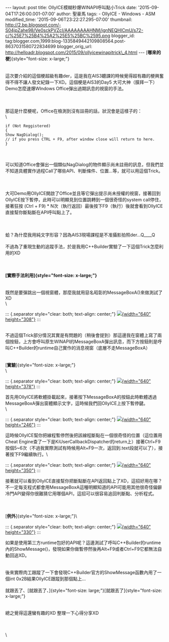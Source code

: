 \-\-- layout: post title: OllyICE模糊秒爆WINAPI呼叫點小Trick date:
\'2015-09-04T17:26:00.001-07:00\' author: 聖豪馬 tags: - OllyICE -
Windows - ASM modified\_time: \'2015-09-06T23:22:27.295-07:00\'
thumbnail:
http://2.bp.blogspot.com/-S04jpZahe98/Ve0sckPVZcI/AAAAAAAAHNM/ignNEQHICmU/s72-c/%25E7%25B4%25A2%25E5%25BC%2595.png
blogger\_id:
tag:blogger.com,1999:blog-1335849442109808564.post-8637031580722834699
blogger\_orig\_url:
http://helloadr.blogspot.com/2015/09/ollyicewinapitrick\_4.html \-\--
[**哪來的梗**]{style="font-size: x-large;"}\
\
\
這次要介紹的這個梗超級有趣der，這是我在AIS3聽課的時候覺得超有趣的梗興奮得不得不讓人發文紀錄一下XD。這個梗是AIS3的Day5
大可大神（膜拜一下）Demo怎麼速爆WIndows
Office彈出過期訊息的視窗的手法。\
\
\
\
那這是什麼梗呢，Office在檢測到沒有註冊的話，狀況會是這樣子的：\
\

``` {.brush: .cpp;}
if (Not Reggistered) 
{
Show NagDialog();
// if you press CTRL + F9, after window close will return to here.
}
```

\
\
可以知道Office會彈出一個類似NagDialog的物件顯示尚未註冊的訊息，但我們並不知道具體實作過程Call了哪些API、判斷條件、位置\...等，就可以用這個Trick。\
\
\
\
大可Demo用OllyICE開啟了Office並且等它彈出提示尚未授權的視窗，接著回到OllyICE按下暫停，此時可以明顯見到位置跳轉到一個很奇怪的system
call停住，接著狂按 (Ctrl + F9) \*
N次（執行返回）最後按下F9（執行）後就會看到OllyICE直接幫你斷點斷在API呼叫點上了。\
\
\
\
蛤？為什麼我用純文字形容？因為AIS3現場課程是不准攝影拍照der\...Q\_\_\_\_Q\
\
不過為了重現生動的追蹤手法，於是我用C++Builder實驗了一下這個Trick怎麼利用的XD\
\
\
\
**[實際手法利用]{style="font-size: x-large;"}**\
\
\
既然是要彈跳出一個視窗體，那麼我就用惡名昭彰的MessageBoxA()來做測試了XD\
\

::: {.separator style="clear: both; text-align: center;"}
[![](http://2.bp.blogspot.com/-S04jpZahe98/Ve0sckPVZcI/AAAAAAAAHNM/ignNEQHICmU/s640/%25E7%25B4%25A2%25E5%25BC%2595.png){width="640"
height="308"}](http://2.bp.blogspot.com/-S04jpZahe98/Ve0sckPVZcI/AAAAAAAAHNM/ignNEQHICmU/s1600/%25E7%25B4%25A2%25E5%25BC%2595.png)
:::

\
不過這個Trick部分情況其實是有問題的（稍後會提到）那這邊我在窗體上寫了兩個按鈕，上方會呼叫原生WINAPI的MessageBoxA彈出訊息，而下方按鈕則是呼叫C++Builder的runtime自己實作的消息視窗（底層不走MessageBoxA）\
\
\
[**實驗**]{style="font-size: x-large;"}\
\

::: {.separator style="clear: both; text-align: center;"}
[![](http://2.bp.blogspot.com/-4Hyy00-ym3E/Ve0sbiCP-xI/AAAAAAAAHNU/P7diAtT6LZk/s640/1%25E7%25B4%25A2%25E5%25BC%2595.png){width="640"
height="378"}](http://2.bp.blogspot.com/-4Hyy00-ym3E/Ve0sbiCP-xI/AAAAAAAAHNU/P7diAtT6LZk/s1600/1%25E7%25B4%25A2%25E5%25BC%2595.png)
:::

首先用OllyICE將軟體掛載起來，接著按下MessageBoxA的按鈕此時軟體透過MessageBoxA彈出窗體顯示文字，這時候我們回OllyICE上按下暫停鍵。\
\

::: {.separator style="clear: both; text-align: center;"}
[![](http://1.bp.blogspot.com/-auRS6YTIzEc/Ve0sblvW9VI/AAAAAAAAHNE/aaadilxNHNo/s640/%25E7%25B4%25A22%25E5%25BC%2595.png){width="640"
height="246"}](http://1.bp.blogspot.com/-auRS6YTIzEc/Ve0sblvW9VI/AAAAAAAAHNE/aaadilxNHNo/s1600/%25E7%25B4%25A22%25E5%25BC%2595.png)
:::

這時候OllyICE幫你把線程暫停然後把該線程斷點在一個很奇怪的位置（這位置用Cheat
Engine查了一下是KiUserCallbackDispatcher的return上）接著Ctrl+F9按個5\~6次（不過我實際測試有時候用Alt+F9一次，返回到.text段就可以了），接著按下F9繼續執行。\

::: {.separator style="clear: both; text-align: center;"}
[![](http://3.bp.blogspot.com/-Wj8AemS_eZc/Ve0sbvfmAxI/AAAAAAAAHNQ/oyUQPaNMqOw/s640/3%25E7%25B4%25A2%25E5%25BC%2595.png){width="640"
height="350"}](http://3.bp.blogspot.com/-Wj8AemS_eZc/Ve0sbvfmAxI/AAAAAAAAHNQ/oyUQPaNMqOw/s1600/3%25E7%25B4%25A2%25E5%25BC%2595.png)
:::

接著就可以看到OllyICE直接幫你把斷點斷在API返回點上了XD，這招好用在哪？不一定每支程式都會用MessageBoxA這種明顯知道的API可能用其他很奇怪偏僻冷門API變得你很難猜它用哪個API，這招可以很容易追回判斷點、分析程式。\
\
\
\
[**例外**]{style="font-size: x-large;"}\

::: {.separator style="clear: both; text-align: center;"}
[![](http://4.bp.blogspot.com/-1jKQY7JESGc/Ve0schCYnhI/AAAAAAAAHNY/ccY1xMSs3ns/s640/%25E7%25B4%25A24%25E5%25BC%2595.png){width="640"
height="330"}](http://4.bp.blogspot.com/-1jKQY7JESGc/Ve0schCYnhI/AAAAAAAAHNY/ccY1xMSs3ns/s1600/%25E7%25B4%25A24%25E5%25BC%2595.png)
:::

如果是使用第三方runtime包好的API呢？這邊測試了呼叫C++Builder的runtime內的ShowMessage()，發現如果你做暫停然後再Alt+F9或者Ctrl+F9它都無法自動回追XD。\
\
\
後來實際肉工跟蹤了一下會發現C++Builder官方的ShowMessage函數內用了一個int
0x2B結果OllyICE跟蹤到那個點上\...\
\
就跟丟了、[就跟丟了、]{style="font-size: large;"}[就跟丟了]{style="font-size: x-large;"}\
\
\
總之覺得這還蠻有趣的XD 整理一下心得分享XD\
\
\
\
\
